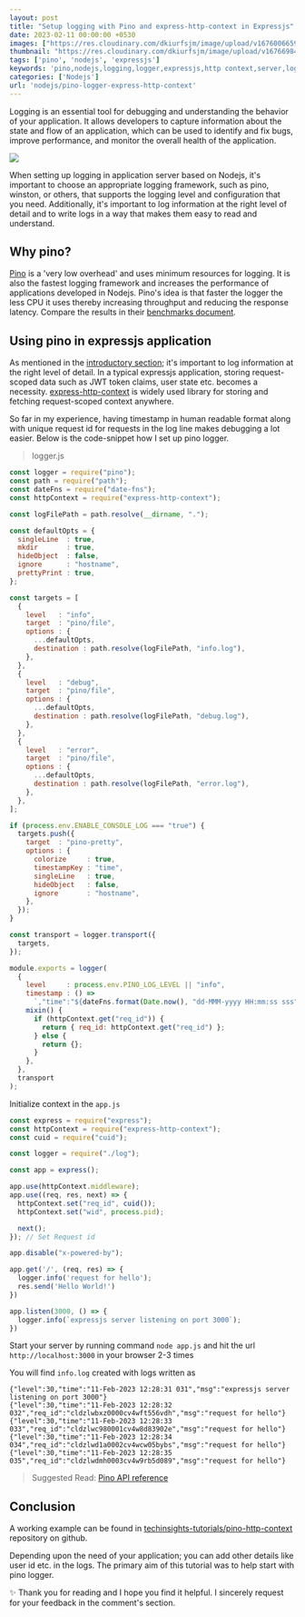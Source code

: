 ```yaml
---
layout: post
title: "Setup logging with Pino and express-http-context in Expressjs"
date: 2023-02-11 00:00:00 +0530
images: ["https://res.cloudinary.com/dkiurfsjm/image/upload/v1676006659/pino-banner_fktunb.png"]
thumbnail: "https://res.cloudinary.com/dkiurfsjm/image/upload/v1676698473/nodejs_dark_cjoudy.png"
tags: ['pino', 'nodejs', 'expressjs']
keywords: 'pino,nodejs,logging,logger,expressjs,http context,server,logging framework'
categories: ['Nodejs']
url: 'nodejs/pino-logger-express-http-context'
---
```


Logging is an essential tool for debugging and understanding the behavior of your application. It allows developers to capture information about the state and flow of an application, which can be used to identify and fix bugs, improve performance, and monitor the overall health of the application.

![](https://res.cloudinary.com/dkiurfsjm/image/upload/v1676006659/pino-banner_fktunb.png)

When setting up logging in application server based on Nodejs, it's important to choose an appropriate logging framework, such as pino, winston, or others, that supports the logging level and configuration that you need. <a name="ref_1"></a>Additionally, it's important to log information at the right level of detail and to write logs in a way that makes them easy to read and understand.

## Why pino?

[Pino](https://github.com/pinojs/pino) is a 'very low overhead' and uses minimum resources for logging. It is also the fastest logging framework and increases the performance of applications developed in Nodejs. Pino's idea is that faster the logger the less CPU it uses thereby increasing throughput and reducing the response latency. Compare the results in their [benchmarks document](https://github.com/pinojs/pino/blob/master/docs/benchmarks.md).

## Using pino in expressjs application

As mentioned in the [introductory section](#ref_1); it's important to log information at the right level of detail. In a typical expressjs application, storing request-scoped data such as JWT token claims, user state etc. becomes a necessity. [express-http-context](https://github.com/skonves/express-http-context) is widely used library for storing and fetching request-scoped context anywhere. 

So far in my experience, having timestamp in human readable format along with unique request id for requests in the log line makes debugging a lot easier. Below is the code-snippet how I set up pino logger.
> logger.js

```javascript
const logger = require("pino");
const path = require("path");
const dateFns = require("date-fns");
const httpContext = require("express-http-context");

const logFilePath = path.resolve(__dirname, ".");

const defaultOpts = {
  singleLine  : true,
  mkdir       : true,
  hideObject  : false,
  ignore      : "hostname",
  prettyPrint : true,
};

const targets = [
  {
    level   : "info",
    target  : "pino/file",
    options : {
      ...defaultOpts,
      destination : path.resolve(logFilePath, "info.log"),
    },
  },
  {
    level   : "debug",
    target  : "pino/file",
    options : {
      ...defaultOpts,
      destination : path.resolve(logFilePath, "debug.log"),
    },
  },
  {
    level   : "error",
    target  : "pino/file",
    options : {
      ...defaultOpts,
      destination : path.resolve(logFilePath, "error.log"),
    },
  },
];

if (process.env.ENABLE_CONSOLE_LOG === "true") {
  targets.push({
    target  : "pino-pretty",
    options : {
      colorize     : true,
      timestampKey : "time",
      singleLine   : true,
      hideObject   : false,
      ignore       : "hostname",
    },
  });
}

const transport = logger.transport({
  targets,
});

module.exports = logger(
  {
    level     : process.env.PINO_LOG_LEVEL || "info",
    timestamp : () =>
      `,"time":"${dateFns.format(Date.now(), "dd-MMM-yyyy HH:mm:ss sss")}"`,
    mixin() {
      if (httpContext.get("req_id")) {
        return { req_id: httpContext.get("req_id") };
      } else {
        return {};
      }
    },
  },
  transport
);
```

Initialize context in the `app.js`

```javascript
const express = require("express");
const httpContext = require("express-http-context");
const cuid = require("cuid");

const logger = require("./log");

const app = express();

app.use(httpContext.middleware);
app.use((req, res, next) => {
  httpContext.set("req_id", cuid());
  httpContext.set("wid", process.pid);

  next();
}); // Set Request id

app.disable("x-powered-by");

app.get('/', (req, res) => {
  logger.info('request for hello');
  res.send('Hello World!')
})

app.listen(3000, () => {
  logger.info(`expressjs server listening on port 3000`);
})
```

Start your server by running command `node app.js` and hit the url `http://localhost:3000` in your browser 2-3 times

You will find `info.log` created with logs written as

```
{"level":30,"time":"11-Feb-2023 12:28:31 031","msg":"expressjs server listening on port 3000"}
{"level":30,"time":"11-Feb-2023 12:28:32 032","req_id":"cldzlwbxz0000cv4wft556vdh","msg":"request for hello"}
{"level":30,"time":"11-Feb-2023 12:28:33 033","req_id":"cldzlwc980001cv4w8d83902e","msg":"request for hello"}
{"level":30,"time":"11-Feb-2023 12:28:34 034","req_id":"cldzlwd1a0002cv4wcw05bybs","msg":"request for hello"}
{"level":30,"time":"11-Feb-2023 12:28:35 035","req_id":"cldzlwdmh0003cv4w9rb5d089","msg":"request for hello"}
```

> Suggested Read: [Pino API reference](https://getpino.io/#/docs/api)

## Conclusion

A working example can be found in [techinsights-tutorials/pino-http-context](https://github.com/manisuec/techinsights-tutorials/tree/main/pino-http-context) repository on github.

Depending upon the need of your application; you can add other details like user id etc. in the logs. The primary aim of this tutorial was to help start with pino logger.

✨ Thank you for reading and I hope you find it helpful. I sincerely request for your feedback in the comment's section.